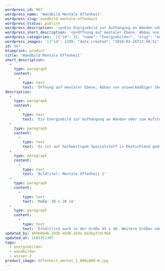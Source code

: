 ```yaml
---
wordpress_id: 967
wordpress_name: 'Wandbild Mentale Offenheit'
wordpress_slug: wandbild-mentale-offenheit
wordpress_status: publish
wordpress_description: '<p>Ein Energiebild zur Aufhängung an Wänden oder zum Aufstellen im Raum mit einem aktivierbaren Informationsfeld zu: Mentale Offenheit - Wissen aufnehmen - Interesse - Ehrlichkeit: Öffnung auf mentaler Ebene. Hierdurch kann umfassendes und leichtes Lernen erfolgen, da Blockierungen, verursacht z.B. durch unangemessene Skepsis, gelöst werden, welche die neutrale Aufnahme von Informationen bislang verhindert haben.</p><p>Es ist auf hochwertigem Spezialstoff in Deutschland gedruckt und sorgfältig in Handarbeit auf Holzkeilrahmen aufgezogen. Laut Herstellerangaben ist der farbintensive Druck 70 Jahre lichtecht, waschbar und in einem umweltorientierten Verfahren hergestellt. Der Oberstoff ist mit einer Spezialbeschichtung unterfüttert, so dass, bei Aufhängung an der Wand, der rückseitige Holzrahmen auch bei hellen Farben unsichtbar ist.</p><p>Bildtitel: Mentale Offenheit 1</p><p>Maße: 30 x 20 cm</p><p>Erhältlich auch in der Größe 45 x 30. Weitere Größen oder andere Seitenverhältnisse, sind bis 200 cm individuell für Sie innerhalb weniger Tage herstellbar. Bitte kontaktieren Sie uns hierfür unter <a href="mailto:info@elvedenverlag.de">info@elvedenverlag.de</a>.</p><p><a href="https://my.feenbaum.de/anwendung-energie-wandbilder/">Anwendungshinweise</a>      <a href="https://my.feenbaum.de/produktinformation-wandbilder/">Produktinformationen</a></p>'
wordpress_short_description: '<p>Öffnung auf mentaler Ebene, Abbau von unzweckmäßiger Skepsis</p>'
wordpress_categories: '[{"id": 22, "name": "Energiebilder", "slug": "energiebilder"}, {"id": 24, "name": "Wandbilder", "slug": "wandbilder"}, {"id": 45, "name": "Wissen", "slug": "wissen-2"}]'
wordpress_images: '[{"id": 1299, "date_created": "2016-02-26T22:48:51", "date_created_gmt": "2016-02-26T20:48:51", "date_modified": "2016-02-26T22:48:51", "date_modified_gmt": "2016-02-26T20:48:51", "src": "https://my.feenbaum.de/wp-content/uploads/2016/02/Offenheit_mental_1_800x800-W.jpg", "name": "Offenheit_mental_1_800x800-W", "alt": ""}]'
id: 967
blueprint: product
title: 'Wandbild Mentale Offenheit'
short_description:
  -
    type: paragraph
    content:
      -
        type: text
        text: 'Öffnung auf mentaler Ebene, Abbau von unzweckmäßiger Skepsis'
description:
  -
    type: paragraph
    content:
      -
        type: text
        text: 'Ein Energiebild zur Aufhängung an Wänden oder zum Aufstellen im Raum mit einem aktivierbaren Informationsfeld zu: Mentale Offenheit - Wissen aufnehmen - Interesse - Ehrlichkeit: Öffnung auf mentaler Ebene. Hierdurch kann umfassendes und leichtes Lernen erfolgen, da Blockierungen, verursacht z.B. durch unangemessene Skepsis, gelöst werden, welche die neutrale Aufnahme von Informationen bislang verhindert haben.'
  -
    type: paragraph
    content:
      -
        type: text
        text: 'Es ist auf hochwertigem Spezialstoff in Deutschland gedruckt und sorgfältig in Handarbeit auf Holzkeilrahmen aufgezogen. Laut Herstellerangaben ist der farbintensive Druck 70 Jahre lichtecht, waschbar und in einem umweltorientierten Verfahren hergestellt. Der Oberstoff ist mit einer Spezialbeschichtung unterfüttert, so dass, bei Aufhängung an der Wand, der rückseitige Holzrahmen auch bei hellen Farben unsichtbar ist.'
  -
    type: paragraph
    content:
      -
        type: text
        text: 'Bildtitel: Mentale Offenheit 1'
  -
    type: paragraph
    content:
      -
        type: text
        text: 'Maße: 30 x 20 cm'
  -
    type: paragraph
    content:
      -
        type: text
        text: 'Erhältlich auch in der Größe 45 x 30. Weitere Größen oder andere Seitenverhältnisse, sind bis 200 cm individuell für Sie innerhalb weniger Tage herstellbar. Bitte kontaktieren Sie uns hierfür unter info@elvedenverlag.de.'
updated_by: 489b06db-283b-4690-a50e-8a3ba37dc968
updated_at: 1685351307
tags:
  - energiebilder
  - wandbilder
  - wissen-2
product_image: Offenheit_mental_1_800x800-W.jpg
---
```

